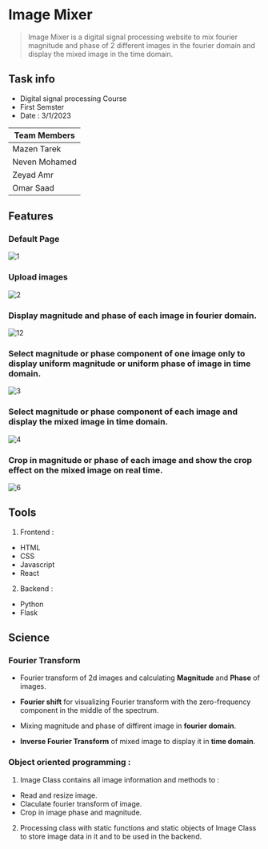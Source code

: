 # Image Mixer 

> Image Mixer is a digital signal processing website to mix fourier magnitude and phase of 2 different images in the fourier domain and display the mixed image in the time domain.

## Task info
- Digital signal processing Course
- First Semster
- Date : 3/1/2023

|Team Members|
|----------|
|Mazen Tarek|
|Neven Mohamed|
|Zeyad Amr| 
|Omar Saad|  

## Features

### Default Page
![1](https://user-images.githubusercontent.com/84602951/210450461-f5081a7f-32e1-4742-907f-330dff954025.png)

### Upload images
![2](https://user-images.githubusercontent.com/84602951/210450484-e8413e68-5799-4219-b893-034f1d2c4011.png)

### Display magnitude and phase of each image in fourier domain.
![12](https://user-images.githubusercontent.com/84602951/210451605-3d0874b1-0994-4628-9a42-0e0ad7033dc5.png)

### Select magnitude or phase component of one image only to display  uniform magnitude or uniform phase of image in time domain.
![3](https://user-images.githubusercontent.com/84602951/210451764-efcefe52-bc2c-46d9-9607-cc3be85f4c23.png)

### Select magnitude or phase component of each image and display the mixed image in time domain.
![4](https://user-images.githubusercontent.com/84602951/210451810-ffdfbabc-09c1-4a25-b5cb-ddaf572652ad.png)

### Crop in magnitude or phase of each image and show the crop effect on the mixed image on real time.
![6](https://user-images.githubusercontent.com/84602951/210451835-b9d7a34a-8c5c-4faf-8c97-ca0ddf7fbede.png)


## Tools

1. Frontend :
* HTML 
* CSS 
* Javascript
* React

2. Backend :
* Python
* Flask

## Science
### Fourier Transform 
- Fourier transform of 2d images and calculating **Magnitude** and **Phase** of images.

- **Fourier shift** for visualizing Fourier transform with the zero-frequency component in the middle of the spectrum.

- Mixing magnitude and phase of diffirent image in **fourier domain**.

- **Inverse Fourier Transform** of mixed image to display it in **time domain**.

### Object oriented programming :

1. Image Class contains all image information and methods to :
- Read and resize image.
- Claculate fourier transform of image.
- Crop in image phase and magnitude.

2. Processing class with static functions and static objects of Image Class to store image data in it and to be used in the backend.
